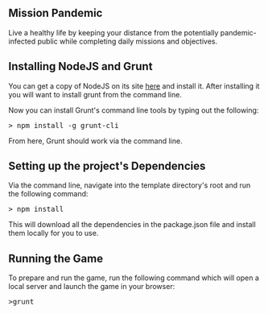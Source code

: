 ## Mission Pandemic

Live a healthy life by keeping your distance from the potentially pandemic-infected public while completing daily missions and objectives.

## Installing NodeJS and Grunt

You can get a copy of NodeJS on its site <a target="_blank" href="http://nodejs.org/">here</a> and install it. After installing it you will want to install grunt from the command line.

Now you can install Grunt's command line tools by typing out the following:

<pre lang="javascript">> npm install -g grunt-cli</pre>

From here, Grunt should work via the command line. 

## Setting up the project's Dependencies

Via the command line, navigate into the template directory's root and run the following command:

<pre lang="javascript">> npm install</pre>

This will download all the dependencies in the package.json file and install them locally for you to use. 

## Running the Game

To prepare and run the game, run the following command which will open a local server and launch the game in your browser:

<pre lang="javascript">>grunt</pre>
